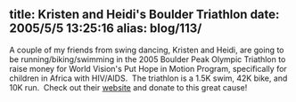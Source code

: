 title: Kristen and Heidi's Boulder Triathlon
date: 2005/5/5 13:25:16
alias: blog/113/
---
A couple of my friends from swing dancing, Kristen and Heidi, are going to be running/biking/swimming in the 2005 Boulder Peak Olympic Triathlon to raise money for World Vision's Put Hope in Motion Program, specifically for children in Africa with HIV/AIDS.  The triathlon is a 1.5K swim, 42K bike, and 10K run.  Check out their [website](http://www.justgiving.com/pfp/bouldertriathlon) and donate to this great cause!
